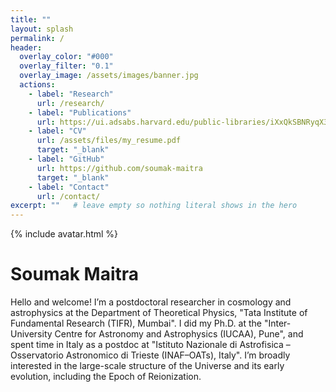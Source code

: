 ```yaml
---
title: ""
layout: splash
permalink: /
header:
  overlay_color: "#000"
  overlay_filter: "0.1"
  overlay_image: /assets/images/banner.jpg
  actions:
    - label: "Research"
      url: /research/
    - label: "Publications"
      url: https://ui.adsabs.harvard.edu/public-libraries/iXxQkSBNRyqX3YxHeLm5JQ
    - label: "CV"
      url: /assets/files/my_resume.pdf
      target: "_blank"
    - label: "GitHub"
      url: https://github.com/soumak-maitra
      target: "_blank"
    - label: "Contact"
      url: /contact/
excerpt: ""   # leave empty so nothing literal shows in the hero
---
```


<div class="hero-center">
  {% include avatar.html %}
  <h1>Soumak Maitra</h1>
  <p>
    Hello and welcome! I’m a postdoctoral researcher in cosmology and astrophysics at the Department of Theoretical Physics, "Tata Institute of Fundamental Research (TIFR), Mumbai". I did my Ph.D. at the "Inter-University Centre for Astronomy and Astrophysics (IUCAA), Pune", and spent time in Italy as a postdoc at "Istituto Nazionale di Astrofisica – Osservatorio Astronomico di Trieste (INAF–OATs), Italy". I’m broadly interested in the large-scale structure of the Universe and its early evolution, including the Epoch of Reionization.
  </p>
</div>
